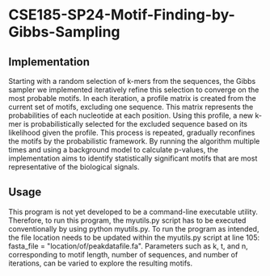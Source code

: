 # CSE185-SP24-Motif-Finding-by-Gibbs-Sampling
## Implementation
Starting with a random selection of k-mers from the sequences, the Gibbs sampler we implemented iteratively refine this selection to converge on the most probable motifs. In each iteration, a profile matrix is created from the current set of motifs, excluding one sequence. This matrix represents the probabilities of each nucleotide at each position. Using this profile, a new k-mer is probabilistically selected for the excluded sequence based on its likelihood given the profile. This process is repeated, gradually reconfines the motifs by the probabilistic framework. By running the algorithm multiple times and using a background model to calculate p-values, the implementation aims to identify statistically significant motifs that are most representative of the biological signals.
## Usage
This program is not yet developed to be a command-line executable utility. Therefore, to run this program, the myutils.py script has to be executed conventionally by using python myutils.py. To run the program as intended, the file location needs to be updated within the myutils.py script at line 105: fasta_file = "location/of/peakdatafile.fa". Parameters such as k, t, and n, corresponding to motif length, number of sequences, and number of iterations, can be varied to explore the resulting motifs.

